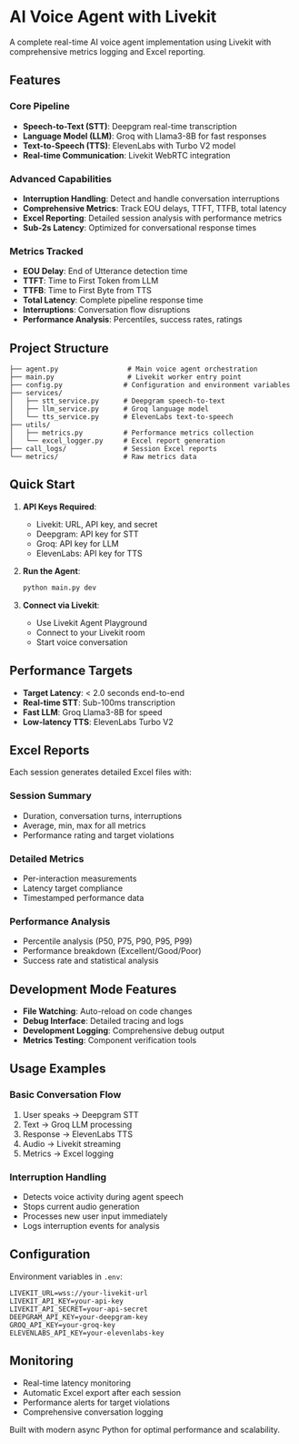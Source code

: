 # AI Voice Agent with Livekit

A complete real-time AI voice agent implementation using Livekit with comprehensive metrics logging and Excel reporting.

## Features

### Core Pipeline
- **Speech-to-Text (STT)**: Deepgram real-time transcription
- **Language Model (LLM)**: Groq with Llama3-8B for fast responses
- **Text-to-Speech (TTS)**: ElevenLabs with Turbo V2 model
- **Real-time Communication**: Livekit WebRTC integration

### Advanced Capabilities
- **Interruption Handling**: Detect and handle conversation interruptions
- **Comprehensive Metrics**: Track EOU delays, TTFT, TTFB, total latency
- **Excel Reporting**: Detailed session analysis with performance metrics
- **Sub-2s Latency**: Optimized for conversational response times

### Metrics Tracked
- **EOU Delay**: End of Utterance detection time
- **TTFT**: Time to First Token from LLM
- **TTFB**: Time to First Byte from TTS
- **Total Latency**: Complete pipeline response time
- **Interruptions**: Conversation flow disruptions
- **Performance Analysis**: Percentiles, success rates, ratings

## Project Structure

```
├── agent.py                 # Main voice agent orchestration
├── main.py                  # Livekit worker entry point
├── config.py               # Configuration and environment variables
├── services/
│   ├── stt_service.py      # Deepgram speech-to-text
│   ├── llm_service.py      # Groq language model
│   └── tts_service.py      # ElevenLabs text-to-speech
├── utils/
│   ├── metrics.py          # Performance metrics collection
│   └── excel_logger.py     # Excel report generation
├── call_logs/              # Session Excel reports
└── metrics/                # Raw metrics data
```

## Quick Start

1. **API Keys Required**:
   - Livekit: URL, API key, and secret
   - Deepgram: API key for STT
   - Groq: API key for LLM
   - ElevenLabs: API key for TTS

2. **Run the Agent**:
   ```bash
   python main.py dev
   ```

3. **Connect via Livekit**:
   - Use Livekit Agent Playground
   - Connect to your Livekit room
   - Start voice conversation

## Performance Targets

- **Target Latency**: < 2.0 seconds end-to-end
- **Real-time STT**: Sub-100ms transcription
- **Fast LLM**: Groq Llama3-8B for speed
- **Low-latency TTS**: ElevenLabs Turbo V2

## Excel Reports

Each session generates detailed Excel files with:

### Session Summary
- Duration, conversation turns, interruptions
- Average, min, max for all metrics
- Performance rating and target violations

### Detailed Metrics
- Per-interaction measurements
- Latency target compliance
- Timestamped performance data

### Performance Analysis
- Percentile analysis (P50, P75, P90, P95, P99)
- Performance breakdown (Excellent/Good/Poor)
- Success rate and statistical analysis

## Development Mode Features

- **File Watching**: Auto-reload on code changes
- **Debug Interface**: Detailed tracing and logs
- **Development Logging**: Comprehensive debug output
- **Metrics Testing**: Component verification tools

## Usage Examples

### Basic Conversation Flow
1. User speaks → Deepgram STT
2. Text → Groq LLM processing
3. Response → ElevenLabs TTS
4. Audio → Livekit streaming
5. Metrics → Excel logging

### Interruption Handling
- Detects voice activity during agent speech
- Stops current audio generation
- Processes new user input immediately
- Logs interruption events for analysis

## Configuration

Environment variables in `.env`:
```
LIVEKIT_URL=wss://your-livekit-url
LIVEKIT_API_KEY=your-api-key
LIVEKIT_API_SECRET=your-api-secret
DEEPGRAM_API_KEY=your-deepgram-key
GROQ_API_KEY=your-groq-key
ELEVENLABS_API_KEY=your-elevenlabs-key
```

## Monitoring

- Real-time latency monitoring
- Automatic Excel export after each session
- Performance alerts for target violations
- Comprehensive conversation logging

Built with modern async Python for optimal performance and scalability.
